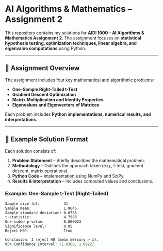 # **AI Algorithms & Mathematics – Assignment 2**
This repository contains my solutions for **AIDI 1000 – AI Algorithms & Mathematics Assignment 2**. The assignment focuses on **statistical hypothesis testing, optimization techniques, linear algebra, and eigenvalue computations** using Python.

---

## **📌 Assignment Overview**
The assignment includes four key mathematical and algorithmic problems:
- **One-Sample Right-Tailed t-Test**
- **Gradient Descent Optimization**
- **Matrix Multiplication and Identity Properties**
- **Eigenvalues and Eigenvectors of Matrices**

Each problem includes **Python implementations, numerical results, and interpretations**.

---

## **📘 Example Solution Format**
Each solution consists of:
1. **Problem Statement** – Briefly describes the mathematical problem.
2. **Methodology** – Outlines the approach taken (e.g., t-test, gradient descent, matrix operations).
3. **Python Code** – Implementation using NumPy and SciPy.
4. **Results & Interpretation** – Includes computed values and conclusions.

### **Example: One-Sample t-Test (Right-Tailed)**
```markdown
Sample size (n):           31
Sample mean:               1.0645
Sample standard deviation: 0.0755
t-statistic:               4.7583
One-sided p-value:         0.000023
Significance level:        0.05
Reject H0?:                True

Conclusion: I reject H0 (mean mercury > 1).
95% Confidence Interval: [1.0368, 1.0922]

